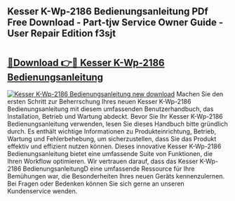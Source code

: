 ## Kesser K-Wp-2186 Bedienungsanleitung PDf Free Download - Part-tjw Service Owner Guide - User Repair Edition f3sjt

# <h2><a href="http://df655od.blite.top/?on=Kesser+K-Wp-2186+Bedienungsanleitung">🔗Download 👉🔴 Kesser K-Wp-2186 Bedienungsanleitung</a></h2>

[![Kesser K-Wp-2186 Bedienungsanleitung new download](https://i.imgur.com/lujVjoI.png)](http://df655od.blite.top/?on=Kesser+K-Wp-2186+Bedienungsanleitung)
Machen Sie den ersten Schritt zur Beherrschung Ihres neuen Kesser K-Wp-2186 Bedienungsanleitung mit diesem umfassenden Benutzerhandbuch, das Installation, Betrieb und Wartung abdeckt. Bevor Sie Ihr Kesser K-Wp-2186 Bedienungsanleitung verwenden, lesen Sie dieses Handbuch bitte gründlich durch. Es enthält wichtige Informationen zu Produkteinrichtung, Betrieb, Wartung und Fehlerbehebung, um sicherzustellen, dass Sie das Produkt effektiv und effizient nutzen können. Dieses innovative Kesser K-Wp-2186 Bedienungsanleitung bietet eine umfassende Suite von Funktionen, die Ihren Workflow optimieren. Wir vertrauen darauf, dass das Kesser K-Wp-2186 BedienungsanleitungD eine umfassende Ressource für Ihre Bemühungen war, die Besonderheiten Ihres neuen Geräts kennenzulernen. Bei Fragen oder Bedenken können Sie sich gerne an unseren Kundenservice wenden.
